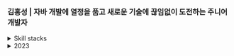 ### 김홍성 | 자바 개발에 열정을 품고 새로운 기술에 끊임없이 도전하는 주니어 개발자

<details>
<summary>Skill stacks</summary>
  
- ![Static Badge](https://img.shields.io/badge/Java-1e2429)
- ![Static Badge](https://img.shields.io/badge/Kotlin-717f8a)
- ![Static Badge](https://img.shields.io/badge/JPA-212b1d)
- ![Static Badge](https://img.shields.io/badge/Spring%20Boot-a7a7a7)
- ![Static Badge](https://img.shields.io/badge/RESTful%20API-1e2429)
- ![Static Badge](https://img.shields.io/badge/Gradle-717f8a)
- ![Static Badge](https://img.shields.io/badge/MySQL-432333)
- ![Static Badge](https://img.shields.io/badge/OracleDB-212b1d)
- ![Static Badge](https://img.shields.io/badge/MongoDB-212b1d)
#### Expanding Skillset:
- ![Static Badge](https://img.shields.io/badge/AWS-a7a7a7) 
- ![Static Badge](https://img.shields.io/badge/GitHub%20Actions-1e2429) 
- ![Static Badge](https://img.shields.io/badge/Docker-717f8a) 
- ![Static Badge](https://img.shields.io/badge/TDD-432333)
</details>

<details>
<summary>2023</summary>

- **Read/Reading**
  - [점프 투 자바](#)
  - [이것이 MySQL이다](#)
  - [자바 알고리즘 인터뷰 with 코틀린](#)
  - [시간은 흐르지않는다 -카를로 로벨리](#)
  - [공정하다는 착각 - 마이클 샌델](#)
  - [우아한 우주 - 엘라 프랜시스 샌더스](#)
  - 
</details>
